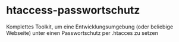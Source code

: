 # htaccess-passwortschutz
Komplettes Toolkit, um eine Entwicklungsumgebung (oder beliebige Webseite) unter einen Passwortschutz per .htacces zu setzen
